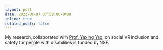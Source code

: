 ```yaml
---
layout: post
date: 2023-09-07 07:59:00-0400
inline: true
related_posts: false
---
```


My research, collaborated with [Prof. Yaxing Yao](http://yaxingyao.com/), on social VR inclusion and safety for people with disabilities is funded by NSF.
